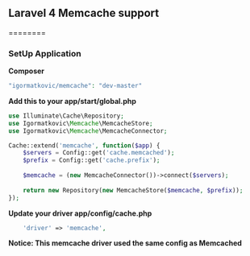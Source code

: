 ## Laravel 4 Memcache support

========



### SetUp Application

**Composer**
```php
"igormatkovic/memcache": "dev-master"
```




**Add this to your app/start/global.php**

```php
use Illuminate\Cache\Repository;
use Igormatkovic\Memcache\MemcacheStore;
use Igormatkovic\Memcache\MemcacheConnector;

Cache::extend('memcache', function($app) {
	$servers = Config::get('cache.memcached'); 
	$prefix = Config::get('cache.prefix'); 
				  
	$memcache = (new MemcacheConnector())->connect($servers);
			 
	return new Repository(new MemcacheStore($memcache, $prefix));
});
```


**Update your driver app/config/cache.php**

```php
	'driver' => 'memcache',
```


**Notice: This memcache driver used the same config as Memcached**
